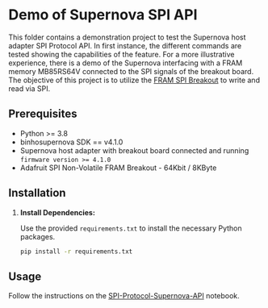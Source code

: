 # Demo of Supernova SPI API

This folder contains a demonstration project to test the Supernova host adapter SPI Protocol API. In first instance, the different commands are tested showing the capabilities of the feature. For a more illustrative experience, there is a demo of the Supernova interfacing with a FRAM memory MB85RS64V connected to the SPI signals of the breakout board. The objective of this project is to utilize the [FRAM SPI Breakout](https://cdn-shop.adafruit.com/datasheets/MB85RS64V-DS501-00015-4v0-E.pdf) to write and read via SPI.

## Prerequisites

- Python >= 3.8
- binhosupernova SDK == v4.1.0
- Supernova host adapter with breakout board connected and running `firmware version >= 4.1.0`
- Adafruit SPI Non-Volatile FRAM Breakout - 64Kbit / 8KByte

## Installation

1. **Install Dependencies:**

   Use the provided `requirements.txt` to install the necessary Python packages.

   ```bash
   pip install -r requirements.txt
   ```

## Usage

Follow the instructions on the [SPI-Protocol-Supernova-API](SPI-Protocol-Supernova-API.ipynb) notebook.